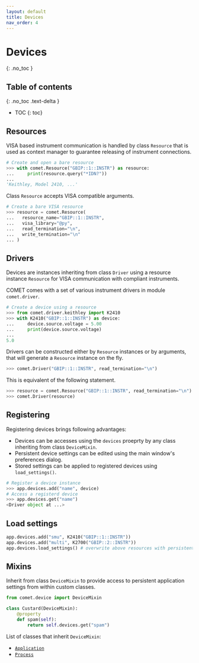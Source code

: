 ```yaml
---
layout: default
title: Devices
nav_order: 4
---
```


# Devices
{: .no_toc }

## Table of contents
{: .no_toc .text-delta }

* TOC
{: toc}

## Resources

VISA based instrument communication is handled by class `Resource` that is used
as context manager to guarantee releasing of instrument connections.

```python
# Create and open a bare resource
>>> with comet.Resource("GBIP::1::INSTR") as resource:
...     print(resource.query("*IDN?"))
...
'Keithley, Model 2410, ...'
```

Class `Resource` accepts VISA compatible arguments.

```python
# Create a bare VISA resource
>>> resource = comet.Resource(
...   resource_name="GBIP::1::INSTR",
...   visa_library="@py",
...   read_termination="\n",
...   write_termination="\n"
... )
```

## Drivers

Devices are instances inheriting from class `Driver` using a resource
instance `Resource` for VISA communication with compliant instruments.

COMET comes with a set of various instrument drivers in module `comet.driver`.

```python
# Create a device using a resource
>>> from comet.driver.keithley import K2410
>>> with K2410("GBIP::1::INSTR") as device:
...     device.source.voltage = 5.00
...     print(device.source.voltage)
...
5.0
```

Drivers can be constructed either by `Resource` instances or by arguments, that
will generate a `Resource` instance on the fly.

```python
>>> comet.Driver("GBIP::1::INSTR", read_termination="\n")
```

This is equivalent of the following statement.

```python
>>> resource = comet.Resource("GBIP::1::INSTR", read_termination="\n")
>>> comet.Driver(resource)
```

## Registering

Registering devices brings following advantages:
* Devices can be accesses using the `devices` proeprty by any class inheriting
from class `DeviceMixin`.
* Persistent device settings can be edited using the main window's preferences
dialog.
* Stored settings can be applied to registered devices using `load_settings()`.

```python
# Register a device instance
>>> app.devices.add("name", device)
# Access a registerd device
>>> app.devices.get("name")
<Driver object at ...>
```

## Load settings

```python
app.devices.add("smu", K2410("GBIP::1::INSTR"))
app.devices.add("multi", K2700("GBIP::2::INSTR"))
app.devices.load_settings() # overwrite above resources with persistent settings
```

## Mixins

Inherit from class `DeviceMixin` to provide access to persistent application
settings from within custom classes.

```python
from comet.device import DeviceMixin

class Custard(DeviceMixin):
    @property
    def spam(self):
        return self.devices.get("spam")
```

List of classes that inherit `DeviceMixin`:
* [`Application`](application.md)
* [`Process`](processes.md)
